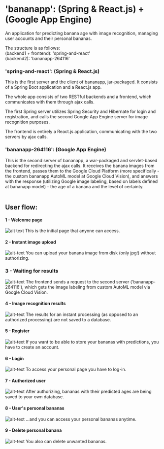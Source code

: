 # 'bananapp': (Spring & React.js) + (Google App Engine)

An application for predicting banana age with image recognition, managing user accounts and their personal bananas. 

The structure is as follows: <br>
(backend1 + frontend): 'spring-and-react' <br>
(backend2): 'bananapp-264116'

### 'spring-and-react': (Spring & React.js)
This is the first server and the client of bananapp, jar-packaged. It consists of a Spring Boot application and a React.js app.

The whole app consists of two RESTful backends and a frontend, which communicates with them through ajax calls.

The first Spring server utilizes Spring Security and Hibernate for login and registration, and calls the second Google App Engine server for image recognition purposes.

The frontend is entirely a React.js application, communicating with the two servers by ajax calls.

### 'bananapp-264116': (Google App Engine)
This is the second server of bananapp, a war-packaged and servlet-based backend for redirecting the ajax calls. It receives the banana images from the frontend, passes them to the Google Cloud Platform (more specifically - the custom bananapp AutoML model at Google Cloud Vision), and answers with the response (utilizing Google image labeling, based on labels defined at bananapp model) - the age of a banana and the level of certainty.
<br>
<br>

## User flow:
#### 1 - Welcome page
![alt text](https://raw.githubusercontent.com/k-wasilewski/bananas/master/screenshots/welcome-page.png)
This is the initial page that anyone can access.

#### 2 - Instant image upload
![alt-text](https://raw.githubusercontent.com/k-wasilewski/bananas/master/screenshots/instant-upload.png)
You can upload your banana image from disk (only jpg!) without authorizing.

### 3 - Waiting for results
![alt-text](https://raw.githubusercontent.com/k-wasilewski/bananas/master/screenshots/waiting.png)
The frontend sends a request to the second server ('bananapp-264116'), which gets the image labeling from custom AutoML model via Google Cloud Vision.

#### 4 - Image recognition results
![alt-text](https://raw.githubusercontent.com/k-wasilewski/bananas/master/screenshots/results.png)
The results for an instant processing (as opposed to an authorized processing) are not saved to a database.

#### 5 - Register
![alt-text](https://raw.githubusercontent.com/k-wasilewski/bananas/master/screenshots/register.png)
If you want to be able to store your bananas with predictions, you have to create an account.

#### 6 - Login
![alt-text](https://raw.githubusercontent.com/k-wasilewski/bananas/master/screenshots/login.png)
To access your personal page you have to log-in.

#### 7 - Authorized user
![alt-text](https://raw.githubusercontent.com/k-wasilewski/bananas/master/screenshots/auth.png)
After authorizing, bananas with their predicted ages are being saved to your own database.

#### 8 - User's personal bananas
![alt-text](https://raw.githubusercontent.com/k-wasilewski/bananas/master/screenshots/personal-bananas.png)
...and you can access your personal bananas anytime.

#### 9 - Delete personal banana
![alt-text](https://raw.githubusercontent.com/k-wasilewski/bananas/master/screenshots/del-img.png)
You also can delete unwanted bananas.


